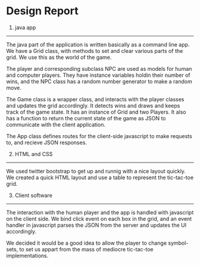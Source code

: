 
Design Report
======

1. java app
-----
The java part of the application is written basically as a command line app. We have a Grid class, with methods to set and clear various parts of the grid. We use this as the world of the game. 

The player and corresponding subclass NPC are used as models for human and computer players. They have instance variables holdin their number of wins, and the NPC class has a random number generator to make a random move.

The Game class is a wrapper class, and interacts with the player classes and updates the grid accordingly. It detects wins and draws and keeps track of the game state. It has an instance of Grid and two Players. It also has a function to return the current state of the game as JSON to communicate with the client application.

The App class defines routes for the client-side javascript to make requests to, and recieve JSON responses.

2. HTML and CSS
------

We used twitter bootstrap to get up and runnig with a nice layout quickly. We created a quick HTML layout and use a table to represent the tic-tac-toe grid.

3. Client software
------

The interaction with the human player and the app is handled with javascript on the client side. We bind click event on each box in the grid, and an event handler in javascript parses the JSON from the server and updates the UI accordingly.

We decided it would be a good idea to allow the player to change symbol-sets, to set us appart from the mass of mediocre tic-tac-toe implementations.